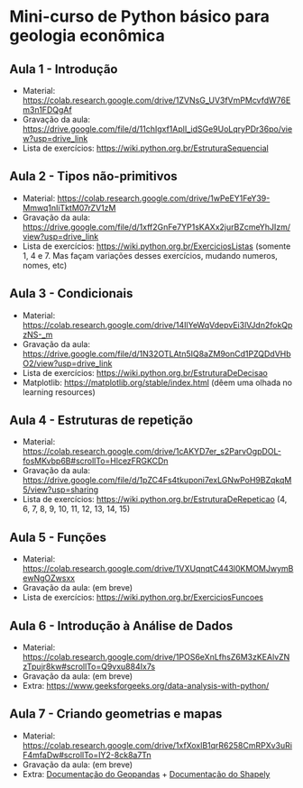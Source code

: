 # Mini-curso de Python básico para geologia econômica

## Aula 1 - Introdução

* Material: https://colab.research.google.com/drive/1ZVNsG_UV3fVmPMcvfdW76Em3n1FDQgAf
* Gravação da aula: https://drive.google.com/file/d/11chIgxf1AplI_idSGe9UoLqryPDr36po/view?usp=drive_link
* Lista de exercícios: https://wiki.python.org.br/EstruturaSequencial

## Aula 2 - Tipos não-primitivos

* Material: https://colab.research.google.com/drive/1wPeEY1FeY39-Mmwq1nIiTktM07rZV1zM
* Gravação da aula: https://drive.google.com/file/d/1xff2GnFe7YP1sKAXx2jurBZcmeYhJIzm/view?usp=drive_link
* Lista de exercícios: https://wiki.python.org.br/ExerciciosListas (somente 1, 4 e 7. Mas façam variações desses exercícios, mudando numeros, nomes, etc)

## Aula 3 - Condicionais

* Material: https://colab.research.google.com/drive/14IlYeWqVdepvEi3lVJdn2fokQpzNS-_m
* Gravação da aula: https://drive.google.com/file/d/1N32OTLAtn5IQ8aZM9onCd1PZQDdVHbO2/view?usp=drive_link
* Lista de exercícios: https://wiki.python.org.br/EstruturaDeDecisao
* Matplotlib: https://matplotlib.org/stable/index.html (dêem uma olhada no learning resources)

## Aula 4 - Estruturas de repetição

* Material: https://colab.research.google.com/drive/1cAKYD7er_s2ParvOgpDOL-fosMKvbp6B#scrollTo=HlcezFRGKCDn
* Gravação da aula: https://drive.google.com/file/d/1pZC4Fs4tkuponi7exLGNwPoH9BZqkqM5/view?usp=sharing
* Lista de exercícios: https://wiki.python.org.br/EstruturaDeRepeticao (4, 6, 7, 8, 9, 10, 11, 12, 13, 14, 15)

## Aula 5 - Funções

* Material: https://colab.research.google.com/drive/1VXUqnqtC443l0KMOMJwymBewNgOZwsxx
* Gravação da aula: (em breve)
* Lista de exercícios: https://wiki.python.org.br/ExerciciosFuncoes

## Aula 6 - Introdução à Análise de Dados

* Material: https://colab.research.google.com/drive/1POS6eXnLfhsZ6M3zKEAlvZNzTpujr8kw#scrollTo=Q9vxu884Ix7s
* Gravação da aula: (em breve)
* Extra: https://www.geeksforgeeks.org/data-analysis-with-python/

## Aula 7 - Criando geometrias e mapas

* Material: https://colab.research.google.com/drive/1xfXoxlB1qrR6258CmRPXv3uRiF4mfaDw#scrollTo=IY2-8ck8a7Tn
* Gravação da aula: (em breve)
* Extra: [Documentação do Geopandas](https://geopandas.org/en/stable/) + [Documentação do Shapely](https://shapely.readthedocs.io/en/stable/manual.html)
